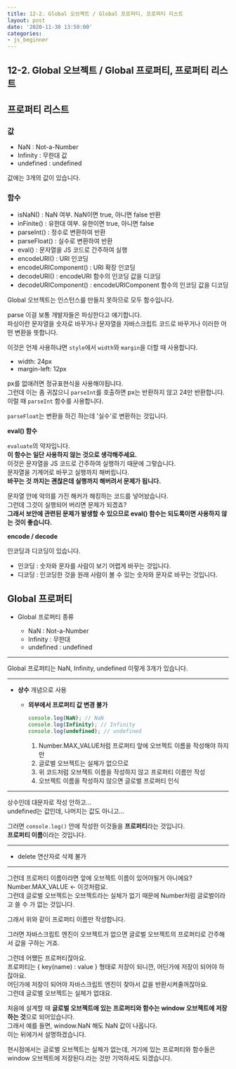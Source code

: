 ```yaml
---
title: 12-2. Global 오브젝트 / Global 프로퍼티, 프로퍼티 리스트
layout: post
date: '2020-11-30 13:50:00'
categories:
- js_beginner
---
```


## 12-2. Global 오브젝트 / Global 프로퍼티, 프로퍼티 리스트

## 프로퍼티 리스트

### 값

* NaN : Not-a-Number
* Infinity : 무한대 값
* undefined : undefined

값에는 3개의 값이 있습니다.

### 함수

* isNaN() : NaN 여부. NaN이면 true, 아니면 false 반환
* inFinite() : 유한대 여부. 유한이면 true, 아니면 false
* parseInt() : 정수로 변환하여 반환
* parseFloat() : 실수로 변환하여 반환
* eval() : 문자열을 JS 코드로 간주하여 실행
* encodeURI() : URI 인코딩
* encodeURIComponent() : URI 확장 인코딩
* decodeURI() : encodeURI 함수의 인코딩 값을 디코딩
* decodeURIComponent() : encodeURIComponent 함수의 인코딩 값을 디코딩

Global 오브젝트는 인스턴스를 만들지 못하므로 모두 함수입니다.

parse 이걸 보통 개발자들은 파싱한다고 얘기합니다.  
파싱이란 문자열을 숫자로 바꾸거나 문자열을 자바스크립트 코드로 바꾸거나 이러한 어떤 변환을 뜻합니다.

이것은 언제 사용하냐면 `style`에서 `width`와 `margin`을 더할 때 사용합니다.

* width: 24px
* margin-left: 12px

px를 없애려면 정규표현식을 사용해야됩니다.  
그런데 이는 좀 귀찮으니 `parseInt`를 호출하면 px는 반환하지 않고 24만 반환합니다.  
이럴 때 `parseInt` 함수를 사용합니다.

`parseFloat`는 변환을 하긴 하는데 '실수'로 변환하는 것입니다.

**eval() 함수**  

`evaluate`의 약자입니다.  
**이 함수는 일단 사용하지 않는 것으로 생각해주세요.**  
이것은 문자열을 JS 코드로 간주하여 실행하기 때문에 그렇습니다.  
문자열을 기계어로 바꾸고 실행까지 해버립니다.  
**바꾸는 것 까지는 괜찮은데 실행까지 해버려서 문제가 됩니다.**

문자열 안에 악의를 가진 해커가 해킹하는 코드를 넣어놨습니다.  
그런데 그것이 실행되어 버리면 문제가 되겠죠?  
**그래서 보안에 관련된 문제가 발생할 수 있으므로 eval() 함수는 되도록이면 사용하지 않는 것이 좋습니다.**

**encode / decode**

인코딩과 디코딩이 있습니다.  

* 인코딩 : 숫자와 문자를 사람이 보기 어렵게 바꾸는 것입니다.
* 디코딩 : 인코딩한 것을 원래 사람이 볼 수 있는 숫자와 문자로 바꾸는 것입니다.

## Global 프로퍼티

* Global 프로퍼티 종류

    * NaN : Not-a-Number
    * Infinity : 무한대
    * undefined : undefined
    
---

Global 프로퍼티는 NaN, Infinity, undefined 이렇게 3개가 있습니다.

---

* **상수** 개념으로 사용

    * **외부에서 프로퍼티 값 변경 불가**
    
        ```javascript
        console.log(NaN); // NaN
        console.log(Infinity); // Infinity
        console.log(undefined); // undefined
        ```
        
        1. Number.MAX_VALUE처럼 프로퍼티 앞에 오브젝트 이름을 작성해야 하지만
        2. 글로벌 오브젝트는 실체가 없으므로
        3. 위 코드처럼 오브젝트 이름을 작성하지 않고 프로퍼티 이름만 작성
        4. 오브젝트 이름을 작성하지 않으면 글로벌 프로퍼티 인식
        

---

상수인데 대문자로 작성 안하고...  
undefined는 값인데, 나머지는 값도 아니고...

그러면 `console.log()` 안에 작성한 이것들을 **프로퍼티**라는 것입니다.  
**프로퍼티 이름**이라는 것입니다.
    
---

* delete 연산자로 삭제 불가

---

그런데 프로퍼티 이름이라면 앞에 오브젝트 이름이 있어야될거 아니에요?  
Number.MAX_VALUE <- 이것처럼요.  
그런데 글로벌 오브젝트는 오브젝트라는 실체가 없기 때문에 Number처럼 글로벌이라고 쓸 수 가 없는 것입니다.  

그래서 위와 같이 프로퍼티 이름만 작성합니다.

그러면 자바스크립트 엔진이 오브젝트가 없으면 글로벌 오브젝트의 프로퍼티로 간주해서 값을 구하는 거죠.

그런데 어쨌든 프로퍼티잖아요.  
프로퍼티는 { key(name) : value } 형태로 저장이 되니깐, 어딘가에 저장이 되어야 하잖아요.  
어딘가에 저장이 되어야 자바스크립트 엔진이 찾아서 값을 반환시켜줄꺼잖아요.  
그런데 글로벌 오브젝트는 실체가 없대요.

처음에 설계할 때 **글로벌 오브젝트에 있는 프로퍼티와 함수는 window 오브젝트에 저장하는 것**으로 되어있습니다.  
그래서 예를 들면, window.NaN 해도 NaN 값이 나옵니다.  
이는 뒤에가서 설명하겠습니다.  

현시점에서는 글로벌 오브젝트는 실체가 없는데, 거기에 있는 프로퍼티와 함수들은 window 오브젝트에 저장된다.라는 것만 기억하셔도 되겠습니다.